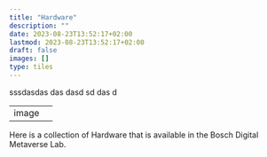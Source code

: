```yaml
---
title: "Hardware"
description: ""
date: 2023-08-23T13:52:17+02:00
lastmod: 2023-08-23T13:52:17+02:00
draft: false
images: []
type: tiles
---
```

sssdasdas
das
dasd
sd
das
d
<table>
	<tr>
		<td>
			image
		</td>
		<td>
		</td>
	</tr>
</table>
Here is a collection of Hardware that is available in the Bosch Digital Metaverse Lab.